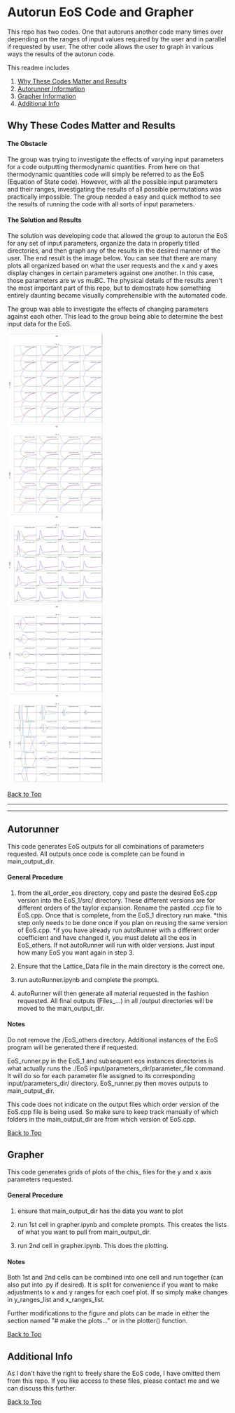 # Autorun EoS Code and Grapher
This repo has two codes. One that autoruns another code many times over depending on the ranges of input values required by the user and in parallel if requested by user. The other code allows the user to graph in various ways the results of the autorun code. 

This readme includes
1. [Why These Codes Matter and Results](#why-these-codes-matter-and-results)
2. [Autorunner Information](#autorunner)
3. [Grapher Information](#grapher)
4. [Additional Info](#additional-info)


## Why These Codes Matter and Results
#### The Obstacle
The group was trying to investigate the effects of varying input parameters for a code outputting thermodynamic quantities. From here on that thermodynamic quantities code will simply be referred to as the EoS (Equation of State code). However, with all the possible input parameters and their ranges, investigating the results of all possible permutations was practically impossible. The group needed a easy and quick method to see the results of running the code with all sorts of input parameters. 


#### The Solution and Results
The solution was developing code that allowed the group to autorun the EoS for any set of input parameters, organize the data in properly titled directories, and then graph any of the results in the desired manner of the user. The end result is the image below. You can see that there are many plots all organized based on what the user requests and the x and y axes display changes in certain parameters against one another. In this case, those parameters are w vs muBC. The physical details of the results aren't the most important part of this repo, but to demostrate how something entirely daunting became visually comprehensible with the automated code. 

The group was able to investigate the effects of changing parameters against each other. This lead to the group being able to determine the best input data for the EoS. 

![alt text](plots.jpeg)

[Back to Top](#autorun-eos-code-and-grapher)


---
---
## Autorunner
This code generates EoS outputs for all combinations of parameters requested. All outputs once code is complete can be found in main_output_dir.

#### General Procedure
1. from the all_order_eos directory, copy and paste the desired EoS.cpp version into the EoS_1/src/ directory. These different versions are for different orders of the taylor expansion. Rename the pasted .ccp file to EoS.cpp. Once that is complete, from the EoS_1 directory run make.
*this step only needs to be done once if you plan on reusing the same version of EoS.cpp.
*if you have already run autoRunner with a different order coefficient and have changed it, you must delete all the eos in EoS_others. If not autoRunner will run with older versions. Just input how many EoS you want again in step 3.

2. Ensure that the Lattice_Data file in the main directory is the correct one.

3. run autoRunner.ipynb and complete the prompts.

4. autoRunner will then generate all material requested in the fashion requested. All final outputs (Files_...) in all /output directories will be moved to the main_output_dir. 


#### Notes
Do not remove the /EoS_others directory. Additional instances of the EoS program will be generated there if requested.

EoS_runner.py in the EoS_1 and subsequent eos instances directories is what actually runs the ./EoS input/parameters_dir/parameter_file command. It will do so for each parameter file assigned to its corresponding input/parameters_dir/ directory. EoS_runner.py then moves outputs to main_output_dir.

This code does not indicate on the output files which order version of the EoS.cpp file is being used. So make sure to keep track manually of which folders in the main_output_dir are from which version of EoS.cpp.

[Back to Top](#autorun-eos-code-and-grapher)

## Grapher
This code generates grids of plots of the chis_ files for the y and x axis parameters requested.

#### General Procedure

1. ensure that main_output_dir has the data you want to plot

2. run 1st cell in grapher.ipynb and complete prompts. This creates the lists of what you want to pull from main_output_dir.

3. run 2nd cell in grapher.ipynb. This does the plotting. 

#### Notes
Both 1st and 2nd cells can be combined into one cell and run together (can also put into .py if desired). It is split for convenience if you want to make adjustments to x and y ranges for each coef plot. If so simply make changes in y_ranges_list and x_ranges_list.

Further modifications to the figure and plots can be made in either the section named "# make the plots..." or in the plotter() function.

[Back to Top](#autorun-eos-code-and-grapher)

## Additional Info
As I don't have the right to freely share the EoS code, I have omitted them from this repo. If you like access to these files, please contact me and we can discuss this further.

[Back to Top](#autorun-eos-code-and-grapher)

